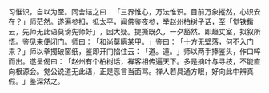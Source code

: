 习惟识，自以为至。同舍诘之曰：​「三界惟心，万法惟识。目前万象摐然，心识安在？​」师茫然。遂遍参扣，抵太平，闻佛鉴夜参，举赵州柏树子话，至「觉铁觜云，先师无此语莫谤先师好」​，因大疑。提撕既久，一夕豁然。即趋丈室，拟叙所悟。鉴见来便闭门。师曰：​「和尚莫瞒某甲。​」鉴曰：​「十方无壁落，何不入门来？​」师以拳擉破窗纸，鉴即开门掐住云：​「道。道。​」师以两手捧鉴头，作口啐而出。遂呈偈曰：​「赵州有个柏树话，禅客相传遍天下。多是摘叶与寻枝，不能直向根源会。觉公说道无此语，正是恶言当面骂。禅人若具通方眼，好向此中辨真假。​」鉴深然之。